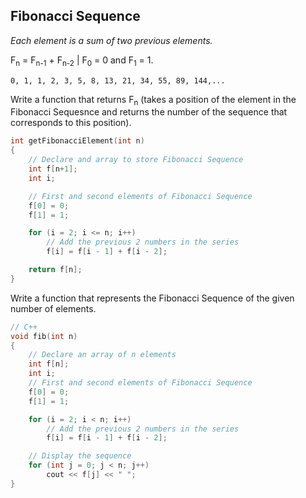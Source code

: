## Fibonacci Sequence
*Each element is a sum of two previous elements.*

F<sub>n</sub> = F<sub>n-1</sub> + F<sub>n-2</sub> | F<sub>0</sub> = 0 and F<sub>1</sub> = 1.
```
0, 1, 1, 2, 3, 5, 8, 13, 21, 34, 55, 89, 144,...
```
Write a function that returns F<sub>n</sub> (takes a position of the element in the Fibonacci Sequesnce
and returns the number of the sequence that corresponds to this position).
```c++
int getFibonacciElement(int n)
{
    // Declare and array to store Fibonacci Sequence
    int f[n+1];
    int i;

    // First and second elements of Fibonacci Sequence
    f[0] = 0;
    f[1] = 1;

    for (i = 2; i <= n; i++)
        // Add the previous 2 numbers in the series
        f[i] = f[i - 1] + f[i - 2];

    return f[n];
}
```
Write a function that represents the Fibonacci Sequence of the given number of elements.
```c++
// C++
void fib(int n)
{
    // Declare an array of n elements
    int f[n];
    int i;
    // First and second elements of Fibonacci Sequence
    f[0] = 0;
    f[1] = 1;

    for (i = 2; i < n; i++)
        // Add the previous 2 numbers in the series
        f[i] = f[i - 1] + f[i - 2];

    // Display the sequence
    for (int j = 0; j < n; j++)
        cout << f[j] << " ";
}
```
